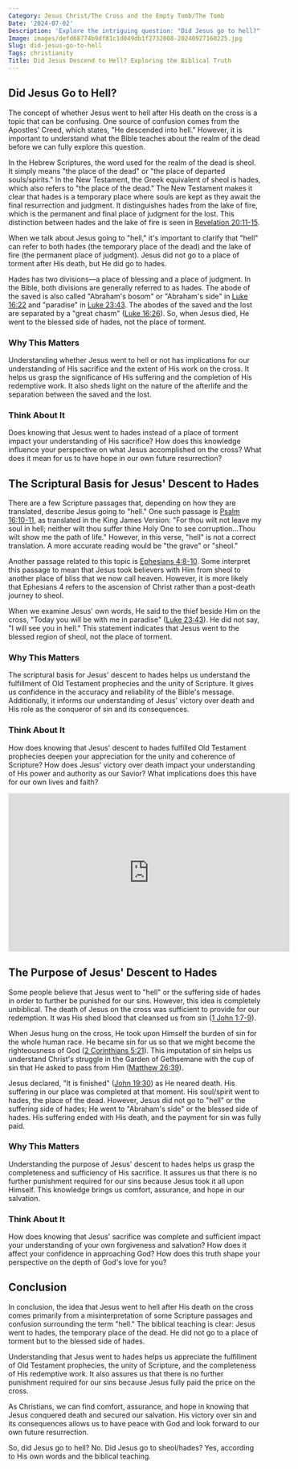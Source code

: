 ```yaml
---
Category: Jesus Christ/The Cross and the Empty Tomb/The Tomb
Date: '2024-07-02'
Description: 'Explore the intriguing question: "Did Jesus go to hell?" Unravel the biblical context and theological perspectives in this thought-provoking article.'
Image: images/defd68774b9df81c1d049db1f2732008-20240927160225.jpg
Slug: did-jesus-go-to-hell
Tags: christianity
Title: Did Jesus Descend to Hell? Exploring the Biblical Truth
---
```


## Did Jesus Go to Hell?

The concept of whether Jesus went to hell after His death on the cross is a topic that can be confusing. One source of confusion comes from the Apostles' Creed, which states, "He descended into hell." However, it is important to understand what the Bible teaches about the realm of the dead before we can fully explore this question.

In the Hebrew Scriptures, the word used for the realm of the dead is sheol. It simply means "the place of the dead" or "the place of departed souls/spirits." In the New Testament, the Greek equivalent of sheol is hades, which also refers to "the place of the dead." The New Testament makes it clear that hades is a temporary place where souls are kept as they await the final resurrection and judgment. It distinguishes hades from the lake of fire, which is the permanent and final place of judgment for the lost. This distinction between hades and the lake of fire is seen in [Revelation 20:11-15](https://www.bibleref.com/Revelation/20/Revelation-20-11.html).

When we talk about Jesus going to "hell," it's important to clarify that "hell" can refer to both hades (the temporary place of the dead) and the lake of fire (the permanent place of judgment). Jesus did not go to a place of torment after His death, but He did go to hades.

Hades has two divisions—a place of blessing and a place of judgment. In the Bible, both divisions are generally referred to as hades. The abode of the saved is also called "Abraham's bosom" or "Abraham's side" in [Luke 16:22](https://www.bibleref.com/Luke/16/Luke-16-22.html) and "paradise" in [Luke 23:43](https://www.bibleref.com/Luke/23/Luke-23-43.html). The abodes of the saved and the lost are separated by a "great chasm" ([Luke 16:26](https://www.bibleref.com/Luke/16/Luke-16-26.html)). So, when Jesus died, He went to the blessed side of hades, not the place of torment.

### Why This Matters

Understanding whether Jesus went to hell or not has implications for our understanding of His sacrifice and the extent of His work on the cross. It helps us grasp the significance of His suffering and the completion of His redemptive work. It also sheds light on the nature of the afterlife and the separation between the saved and the lost.

### Think About It

Does knowing that Jesus went to hades instead of a place of torment impact your understanding of His sacrifice? How does this knowledge influence your perspective on what Jesus accomplished on the cross? What does it mean for us to have hope in our own future resurrection?

## The Scriptural Basis for Jesus' Descent to Hades

There are a few Scripture passages that, depending on how they are translated, describe Jesus going to "hell." One such passage is [Psalm 16:10-11](https://www.bibleref.com/Psalm/16/Psalm-16-10.html), as translated in the King James Version: "For thou wilt not leave my soul in hell; neither wilt thou suffer thine Holy One to see corruption...Thou wilt show me the path of life." However, in this verse, "hell" is not a correct translation. A more accurate reading would be "the grave" or "sheol."

Another passage related to this topic is [Ephesians 4:8-10](https://www.bibleref.com/Ephesians/4/Ephesians-4-8.html). Some interpret this passage to mean that Jesus took believers with Him from sheol to another place of bliss that we now call heaven. However, it is more likely that Ephesians 4 refers to the ascension of Christ rather than a post-death journey to sheol.

When we examine Jesus' own words, He said to the thief beside Him on the cross, "Today you will be with me in paradise" ([Luke 23:43](https://www.bibleref.com/Luke/23/Luke-23-43.html)). He did not say, "I will see you in hell." This statement indicates that Jesus went to the blessed region of sheol, not the place of torment.

### Why This Matters

The scriptural basis for Jesus' descent to hades helps us understand the fulfillment of Old Testament prophecies and the unity of Scripture. It gives us confidence in the accuracy and reliability of the Bible's message. Additionally, it informs our understanding of Jesus' victory over death and His role as the conqueror of sin and its consequences.

### Think About It

How does knowing that Jesus' descent to hades fulfilled Old Testament prophecies deepen your appreciation for the unity and coherence of Scripture? How does Jesus' victory over death impact your understanding of His power and authority as our Savior? What implications does this have for our own lives and faith?


<iframe width="560" height="315" src="https://www.youtube.com/embed/lcQbwplHDAE" frameborder="0" allow="autoplay; encrypted-media" allowfullscreen></iframe>


## The Purpose of Jesus' Descent to Hades

Some people believe that Jesus went to "hell" or the suffering side of hades in order to further be punished for our sins. However, this idea is completely unbiblical. The death of Jesus on the cross was sufficient to provide for our redemption. It was His shed blood that cleansed us from sin ([1 John 1:7-9](https://www.bibleref.com/1-John/1/1-John-1-7.html)).

When Jesus hung on the cross, He took upon Himself the burden of sin for the whole human race. He became sin for us so that we might become the righteousness of God ([2 Corinthians 5:21](https://www.bibleref.com/2-Corinthians/5/2-Corinthians-5-21.html)). This imputation of sin helps us understand Christ's struggle in the Garden of Gethsemane with the cup of sin that He asked to pass from Him ([Matthew 26:39](https://www.bibleref.com/Matthew/26/Matthew-26-39.html)).

Jesus declared, "It is finished" ([John 19:30](https://www.bibleref.com/John/19/John-19-30.html)) as He neared death. His suffering in our place was completed at that moment. His soul/spirit went to hades, the place of the dead. However, Jesus did not go to "hell" or the suffering side of hades; He went to "Abraham's side" or the blessed side of hades. His suffering ended with His death, and the payment for sin was fully paid.

### Why This Matters

Understanding the purpose of Jesus' descent to hades helps us grasp the completeness and sufficiency of His sacrifice. It assures us that there is no further punishment required for our sins because Jesus took it all upon Himself. This knowledge brings us comfort, assurance, and hope in our salvation.

### Think About It

How does knowing that Jesus' sacrifice was complete and sufficient impact your understanding of your own forgiveness and salvation? How does it affect your confidence in approaching God? How does this truth shape your perspective on the depth of God's love for you?

## Conclusion

In conclusion, the idea that Jesus went to hell after His death on the cross comes primarily from a misinterpretation of some Scripture passages and confusion surrounding the term "hell." The biblical teaching is clear: Jesus went to hades, the temporary place of the dead. He did not go to a place of torment but to the blessed side of hades.

Understanding that Jesus went to hades helps us appreciate the fulfillment of Old Testament prophecies, the unity of Scripture, and the completeness of His redemptive work. It also assures us that there is no further punishment required for our sins because Jesus fully paid the price on the cross.

As Christians, we can find comfort, assurance, and hope in knowing that Jesus conquered death and secured our salvation. His victory over sin and its consequences allows us to have peace with God and look forward to our own future resurrection.

So, did Jesus go to hell? No. Did Jesus go to sheol/hades? Yes, according to His own words and the biblical teaching.